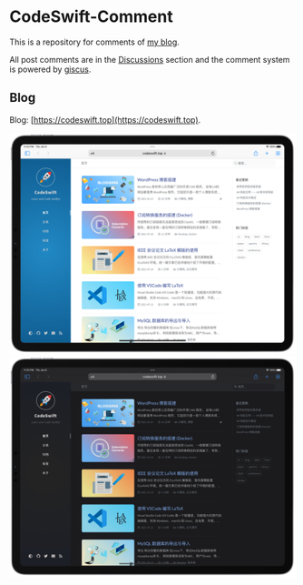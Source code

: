 # CodeSwift-Comment

This is a repository for comments of [my blog](https://codeswift.top). 

All post comments are in the [Discussions](https://github.com/NiallLDY/CodeSwift-Comment/discussions) section and the comment system is powered by [giscus](https://giscus.app/zh-CN).


## Blog

Blog: [https://codeswift.top](https://codeswift.top).

![Blog-Light](/assets/img/light.png#gh-light-mode-only)![Blog-Dark](/assets/img/dark.png#gh-dark-mode-only)